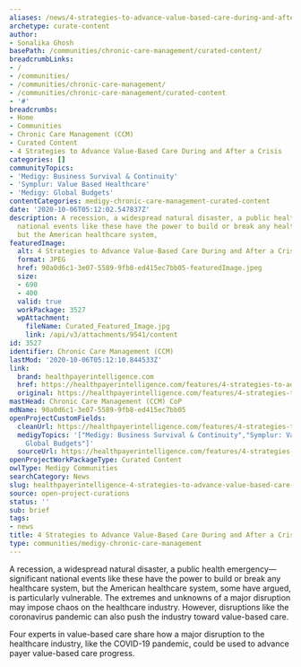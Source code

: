 ```yaml
---
aliases: /news/4-strategies-to-advance-value-based-care-during-and-after-a-crisis
archetype: curate-content
author:
- Sonalika Ghosh
basePath: /communities/chronic-care-management/curated-content/
breadcrumbLinks:
- /
- /communities/
- /communities/chronic-care-management/
- /communities/chronic-care-management/curated-content
- '#'
breadcrumbs:
- Home
- Communities
- Chronic Care Management (CCM)
- Curated Content
- 4 Strategies to Advance Value-Based Care During and After a Crisis
categories: []
communityTopics:
- 'Medigy: Business Survival & Continuity'
- 'Symplur: Value Based Healthcare'
- 'Medigy: Global Budgets'
contentCategories: medigy-chronic-care-management-curated-content
date: '2020-10-06T05:12:02.547837Z'
description: A recession, a widespread natural disaster, a public health emergency—significant
  national events like these have the power to build or break any healthcare system,
  but the American healthcare system,
featuredImage:
  alt: 4 Strategies to Advance Value-Based Care During and After a Crisis
  format: JPEG
  href: 90a0d6c1-3e07-5589-9fb8-ed415ec7bb05-featuredImage.jpeg
  size:
  - 690
  - 400
  valid: true
  workPackage: 3527
  wpAttachment:
    fileName: Curated_Featured_Image.jpg
    link: /api/v3/attachments/9541/content
id: 3527
identifier: Chronic Care Management (CCM)
lastMod: '2020-10-06T05:12:10.844533Z'
link:
  brand: healthpayerintelligence.com
  href: https://healthpayerintelligence.com/features/4-strategies-to-advance-value-based-care-during-and-after-a-crisis
  original: https://healthpayerintelligence.com/features/4-strategies-to-advance-value-based-care-during-and-after-a-crisis
mastHead: Chronic Care Management (CCM) CoP
mdName: 90a0d6c1-3e07-5589-9fb8-ed415ec7bb05
openProjectCustomFields:
  cleanUrl: https://healthpayerintelligence.com/features/4-strategies-to-advance-value-based-care-during-and-after-a-crisis
  medigyTopics: '["Medigy: Business Survival & Continuity","Symplur: Value Based Healthcare","Medigy:
    Global Budgets"]'
  sourceUrl: https://healthpayerintelligence.com/features/4-strategies-to-advance-value-based-care-during-and-after-a-crisis
openProjectWorkPackageType: Curated Content
owlType: Medigy Communities
searchCategory: News
slug: healthpayerintelligence-4-strategies-to-advance-value-based-care-during-and-after-a-crisis
source: open-project-curations
status: ''
sub: brief
tags:
- news
title: 4 Strategies to Advance Value-Based Care During and After a Crisis
type: communities/medigy-chronic-care-management
---
```


<p>A recession, a widespread natural disaster, a public health emergency—significant national events like these have the power to build or break any healthcare system, but the American healthcare system, some have argued, is particularly vulnerable. The extremes and unknowns of a major disruption may impose chaos on the healthcare industry. However, disruptions like the coronavirus pandemic can also push the industry toward value-based care.</p><p>Four experts in value-based care share how a major disruption to the healthcare industry, like the COVID-19 pandemic, could be used to advance payer value-based care progress.</p>